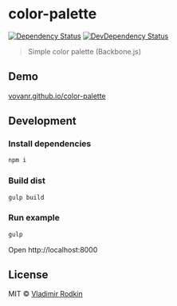 # color-palette

[![Dependency Status][depstat-image]][depstat-url]
[![DevDependency Status][depstat-dev-image]][depstat-dev-url]

> Simple color palette (Backbone.js)

## Demo
[vovanr.github.io/color-palette](http://vovanr.github.io/color-palette)

## Development

### Install dependencies
```sh
npm i
```

### Build dist
```sh
gulp build
```

### Run example
```sh
gulp
```
Open http://localhost:8000

## License
MIT © [Vladimir Rodkin](https://github.com/VovanR)

[depstat-url]: https://david-dm.org/VovanR/color-palette
[depstat-image]: https://david-dm.org/VovanR/color-palette.svg

[depstat-dev-url]: https://david-dm.org/VovanR/color-palette
[depstat-dev-image]: https://david-dm.org/VovanR/color-palette/dev-status.svg

